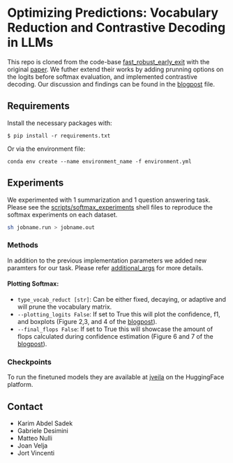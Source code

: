 <!--
# Not all FLOPs are created equally: leveraging confidence in intermediate representations to maximize efficiency subject to calibration error
-->

# Optimizing Predictions: Vocabulary Reduction and Contrastive Decoding in LLMs

This repo is cloned from the code-base <a href="https://github.com/raymin0223/fast_robust_early_exit" target="_blank" rel="noopener noreferrer">  fast_robust_early_exit</a> with the original [paper](https://arxiv.org/abs/2310.05424). We futher extend their works by adding prunning options on the logits before softmax evaluation, and implemented contrastive decoding. Our discussion and findings can be found in the [blogpost](blogpost.md) file.


## Requirements
Install the necessary packages with: 
```
$ pip install -r requirements.txt
```
Or via the environment file:
```
conda env create --name environment_name -f environment.yml
```

## Experiments
We experimented with 1 summarization and 1 question answering task. 
Please see the [scripts/softmax_experiments](src/scripts/softmax_experiments) shell files to reproduce the softmax experiments on each dataset.    
```bash
sh jobname.run > jobname.out
```

### Methods

In addition to the previous implementation parameters we added new paramters for our task. Please refer [additional_args](src/util/additional_args.py) for more details.   

#### Plotting Softmax: 
- `type_vocab_reduct [str]`: Can be either fixed, decaying, or adaptive and will prune the vocabulary matrix.
- `--plotting_logits False`: If set to True this will plot the confidence, f1, and boxplots (Figure 2,3, and 4 of the [blogpost](blogpost.md)).
- `--final_flops False`: If set to True this will showcase the amount of flops calculated during confidence estimation (Figure 6 and 7 of the [blogpost](blogpost.md)).



### Checkpoints


To run the finetuned models they are available at [jveila](https://huggingface.co/jvelja) on the HuggingFace platform.


## Contact
- Karim Abdel Sadek
- Gabriele Desimini
- Matteo Nulli
- Joan Velja
- Jort Vincenti